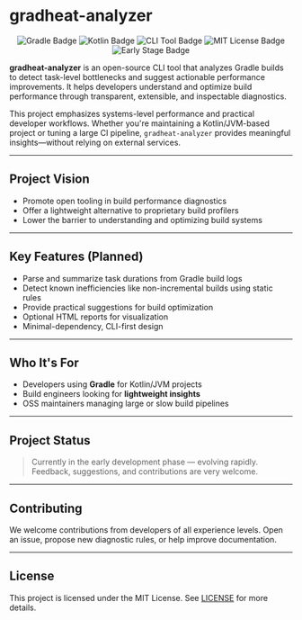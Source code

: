 # gradheat-analyzer
<p align="center">
  <img src="https://img.shields.io/badge/gradle-8.14.2-blue?logo=gradle" alt="Gradle Badge"/> <img src="https://img.shields.io/badge/kotlin-1.9.25-purple?logo=kotlin" alt="Kotlin Badge"/> <img src="https://img.shields.io/badge/cli-Tool-lightgrey" alt="CLI Tool Badge"/> <img src="https://img.shields.io/badge/license-MIT-green" alt="MIT License Badge"/> <img src="https://img.shields.io/badge/status-early--stage-orange" alt="Early Stage Badge"/>
</p>


**gradheat-analyzer** is an open-source CLI tool that analyzes Gradle builds to detect task-level bottlenecks and suggest actionable performance improvements.
It helps developers understand and optimize build performance through transparent, extensible, and inspectable diagnostics.

This project emphasizes systems-level performance and practical developer workflows.
Whether you're maintaining a Kotlin/JVM-based project or tuning a large CI pipeline, `gradheat-analyzer` provides meaningful insights—without relying on external services.

---

## Project Vision

* Promote open tooling in build performance diagnostics
* Offer a lightweight alternative to proprietary build profilers
* Lower the barrier to understanding and optimizing build systems

---

##  Key Features (Planned)

* Parse and summarize task durations from Gradle build logs
* Detect known inefficiencies like non-incremental builds using static rules
* Provide practical suggestions for build optimization
* Optional HTML reports for visualization
* Minimal-dependency, CLI-first design

---

## Who It's For

* Developers using **Gradle** for Kotlin/JVM projects
* Build engineers looking for **lightweight insights**
* OSS maintainers managing large or slow build pipelines

---

## Project Status

> Currently in the early development phase — evolving rapidly.
> Feedback, suggestions, and contributions are very welcome.

---

## Contributing

We welcome contributions from developers of all experience levels.
Open an issue, propose new diagnostic rules, or help improve documentation.

---

## License

This project is licensed under the MIT License. See [LICENSE](./LICENSE) for more details.
